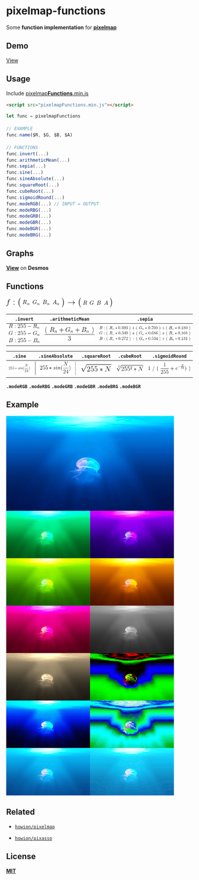 # pixelmap-functions

Some **function implementation** for [**pixelmap**](https://github.com/howion/pixelmap)

## Demo

[View]()

## Usage

Include [pixelmap**Functions**.min.js](https://github.com/howion/pixelmap-functions/blob/master/lib/pixelmapFunctions.min.js)

```html
<script src="pixelmapFunctions.min.js"></script>
```

```js
let func = pixelmapFunctions

// EXAMPLE
func.name($R, $G, $B, $A)

// FUNCTIONS
func.invert(...)
func.arithmeticMean(...)
func.sepia(...)
func.sine(...)
func.sineAbsolute(...)
func.squareRoot(...)
func.cubeRoot(...)
func.sigmoidRound(...)
func.modeRGB(...) // INPUT = OUTPUT
func.modeRBG(...)
func.modeGRB(...)
func.modeGBR(...)
func.modeBGR(...)
func.modeBRG(...)
```

## Graphs

[**View**](https://www.desmos.com/calculator/pd3zlhgrmz) on **Desmos**

## Functions

![](https://raw.githubusercontent.com/howion/box/master/pixelmap/functions/scheme.png) 

| **`.invert`** | **`.arithmeticMean`** | **`.sepia`** |
| :-----------: | :-------------------: | :----------: |
| ![](https://raw.githubusercontent.com/howion/box/master/pixelmap/functions/invert.png) | ![](https://raw.githubusercontent.com/howion/box/master/pixelmap/functions/arithmeticMean.png) | ![](https://raw.githubusercontent.com/howion/box/master/pixelmap/functions/sepia.png) |

| **`.sine`** | **`.sineAbsolute`** | **`.squareRoot`** | **`.cubeRoot`** | **`.sigmoidRound`** |
| :---------: | :---------: | :---------------: | :-------------: | :-----------------: |
| ![](https://raw.githubusercontent.com/howion/box/master/pixelmap/functions/sine.png) | ![](https://raw.githubusercontent.com/howion/box/master/pixelmap/functions/sineAbsolute.png) | ![](https://raw.githubusercontent.com/howion/box/master/pixelmap/functions/squareRoot.png) | ![](https://raw.githubusercontent.com/howion/box/master/pixelmap/functions/cubeRoot.png) | ![](https://raw.githubusercontent.com/howion/box/master/pixelmap/functions/sigmoidRound.png) |

**`.modeRGB`** **`.modeRBG`** **`.modeGRB`** **`.modeGBR`** **`.modeBRG`** **`.modeBGR`**

## Example

![](https://raw.githubusercontent.com/howion/box/master/pixelmap/jellyfishes.jpg)

## Related

* [`howion/pixelmap`](https://github.com/howion/pixelmap)

* [`howion/pixasso`](https://github.com/howion/pixasso)

## License

[**MIT**](https://github.com/howion/pixelmap-functions/blob/master/LICENSE)
